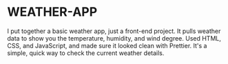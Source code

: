 # WEATHER-APP
I put together a basic weather app, just a front-end project. It pulls weather data to show you the temperature, humidity, and wind degree. Used HTML, CSS, and JavaScript, and made sure it looked clean with Prettier. It's a simple, quick way to check the current weather details.
